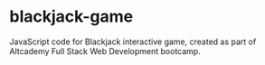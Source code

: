 # blackjack-game
JavaScript code for Blackjack interactive game, created as part of Altcademy Full Stack Web Development bootcamp.
